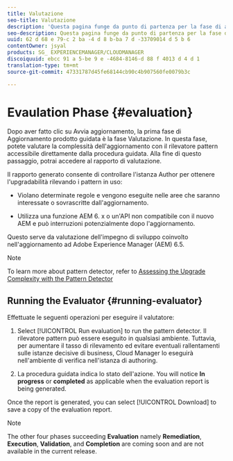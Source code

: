 ```yaml
---
title: Valutazione
seo-title: Valutazione
description: 'Questa pagina funge da punto di partenza per la fase di apprendimento in Procedura guidata di aggiornamento prodotto. '
seo-description: Questa pagina funge da punto di partenza per la fase di apprendimento in Procedura guidata di aggiornamento prodotto.
uuid: 62 d 68 e 79-c 2 ba -4 d 8 b-ba 7 d -33709014 d 5 b 6
contentOwner: jsyal
products: SG_ EXPERIENCEMANAGER/CLOUDMANAGER
discoiquuid: ebcc 91 a 5-be 9 e -4684-8146-d 88 f 4013 d 4 d 1
translation-type: tm+mt
source-git-commit: 47331787d45fe68144cb90c4b907560fe0079b3c

---
```



# Evaulation Phase {#evaluation}

Dopo aver fatto clic su Avvia aggiornamento, la prima fase di Aggiornamento prodotto guidata è la fase Valutazione. In questa fase, potete valutare la complessità dell&#39;aggiornamento con il rilevatore pattern accessibile direttamente dalla procedura guidata. Alla fine di questo passaggio, potrai accedere al rapporto di valutazione.

Il rapporto generato consente di controllare l&#39;istanza Author per ottenere l&#39;upgradabilità rilevando i pattern in uso:

* Violano determinate regole e vengono eseguite nelle aree che saranno interessate o sovrascritte dall&#39;aggiornamento.

* Utilizza una funzione AEM 6. x o un&#39;API non compatibile con il nuovo AEM e può interruzioni potenzialmente dopo l&#39;aggiornamento.


Questo serve da valutazione dell&#39;impegno di sviluppo coinvolto nell&#39;aggiornamento ad Adobe Experience Manager (AEM) 6.5.

>[!NOTE]
>To learn more about pattern detector, refer to [Assessing the Upgrade Complexity with the Pattern Detector](https://helpx.adobe.com/experience-manager/6-4/sites/deploying/using/pattern-detector.html)

## Running the Evaluator {#running-evaluator}

Effettuate le seguenti operazioni per eseguire il valutatore:

1. Select [!UICONTROL Run evaluation] to run the pattern detector. Il rilevatore pattern può essere eseguito in qualsiasi ambiente. Tuttavia, per aumentare il tasso di rilevamento ed evitare eventuali rallentamenti sulle istanze decisive di business, Cloud Manager lo eseguirà nell&#39;ambiente di verifica nell&#39;istanza di authoring.

1. La procedura guidata indica lo stato dell&#39;azione. You will notice **In progress** or **completed** as applicable when the evaluation report is being generated.

Once the report is generated, you can select [!UICONTROL Download] to save a copy of the evaluation report.

>[!NOTE]
>The other four phases succeeding **Evaluation** namely **Remediation**, **Execution**, **Validation**, and **Completion** are coming soon and are not available in the current release.
